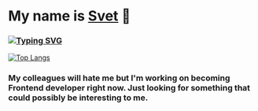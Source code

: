 # My name is <a href="mursvet.ru">Svet</a> 👋
### [![Typing SVG](https://readme-typing-svg.herokuapp.com?color=%2336BCF7&lines=Computer+security+student)](https://git.io/typing-svg)
[![Top Langs](https://github-readme-stats.vercel.app/api/top-langs/?username=securesvet)](https://github.com/securesvet/github-readme-stats)
### My colleagues will hate me but I'm working on becoming Frontend developer right now. Just looking for something that could possibly be interesting to me.

